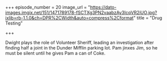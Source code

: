 +++
episode_number = 20
image_url = "https://dato-images.imgix.net/151/1471789178-fSCTXg3PN2vaabzAy3IcqVR2iUO.jpg?ixlib=rb-1.1.0&ch=DPR%2CWidth&auto=compress%2Cformat"
title = "Drug Testing"

+++

Dwight plays the role of Volunteer Sheriff, leading an investigation after finding half a joint in the Dunder Mifflin parking lot. Pam jinxes Jim, so he must be silent until he gives Pam a can of Coke.